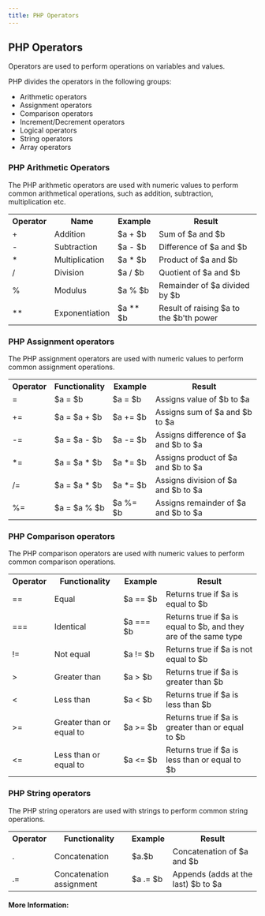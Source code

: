 ```yaml
---
title: PHP Operators
---
```

## PHP Operators

<p>Operators are used to perform operations on variables and values.</p>
<p>PHP divides the operators in the following groups:</p>
<ul>
  <li>Arithmetic operators</li>
  <li>Assignment operators</li>
  <li>Comparison operators</li>
  <li>Increment/Decrement operators</li>
  <li>Logical operators</li>
  <li>String operators</li>
  <li>Array operators</li>
</ul>
<h3>PHP Arithmetic Operators</h3>
<p>The PHP arithmetic operators are used with numeric values to perform common arithmetical operations, such as addition, subtraction, multiplication etc.</p>
<table>
  <tr>
    <th>Operator</th>
    <th>Name</th>
    <th>Example</th>
    <th>Result</th>
  </tr>
  <tr>
    <td>+</td>
    <td>Addition</td>
    <td>$a + $b</td>
    <td>Sum of $a and $b</td>
  </tr>
  <tr>
    <td>-</td>
    <td>Subtraction</td>
    <td>$a - $b</td>
    <td>Difference of $a and $b</td>
  </tr>
  <tr>
    <td>*</td>
    <td>Multiplication</td>
    <td>$a * $b</td>
    <td>Product of $a and $b</td>
  </tr>
  
  <tr>
    <td>/</td>
    <td>Division</td>
    <td>$a / $b</td>
    <td>Quotient of $a and $b</td>
  </tr>
  <tr>
    <td>%</td>
    <td>Modulus</td>
    <td>$a % $b</td>
    <td>Remainder of $a divided by $b</td>
  </tr>
  <tr>
    <td>**</td>
    <td>Exponentiation</td>
    <td>$a ** $b</td>
    <td>Result of raising $a to the $b'th power </td>
  </tr>
</table>



<h3>PHP Assignment operators</h3>
<p>The PHP assignment operators are used with numeric values to perform common assignment operations.</p>
<table>
  <tr>
    <th>Operator</th>
    <th>Functionality</th>
    <th>Example</th>
    <th>Result</th>
  </tr>
  <tr>
    <td>=</td>
    <td>$a = $b</td>
    <td>$a = $b</td>
    <td>Assigns value of $b to $a</td>
  </tr>
  <tr>
    <td>+=</td>
    <td>$a = $a + $b</td>
    <td>$a += $b</td>
    <td>Assigns sum of $a and $b to $a</td>
  </tr>
  <tr>
    <td>-=</td>
    <td>$a = $a - $b</td>
    <td>$a -= $b</td>
    <td>Assigns difference of $a and $b to $a</td>
  </tr>
  <tr>
    <td>*=</td>
    <td>$a = $a * $b</td>
    <td>$a *= $b</td>
    <td>Assigns product of $a and $b to $a</td>
  </tr>
  <tr>
    <td>/=</td>
    <td>$a = $a * $b</td>
    <td>$a *= $b</td>
    <td>Assigns division of $a and $b to $a</td>
  </tr>
  <tr>
    <td>%=</td>
    <td>$a = $a % $b</td>
    <td>$a %= $b</td>
    <td>Assigns remainder of $a and $b to $a</td>
  </tr>
</table>



<h3>PHP Comparison operators</h3>
<p>The PHP comparison operators are used with numeric values to perform common comparison operations.</p>
<table>
  <tr>
    <th>Operator</th>
    <th>Functionality</th>
    <th>Example</th>
    <th>Result</th>
  </tr>
  <tr>
    <td>==</td>
    <td>Equal</td>
    <td>$a == $b</td>
    <td>Returns true if $a is equal to $b</td>
  </tr>
  <tr>
    <td>===</td>
    <td>Identical</td>
    <td>$a === $b</td>
    <td>Returns true if $a is equal to $b, and they are of the same type</td>
  </tr>
  <tr>
    <td>!=</td>
    <td>Not equal</td>
    <td>$a != $b</td>
    <td>Returns true if $a is not equal to $b</td>
  </tr>
  <tr>
    <td>></td>
    <td>Greater than</td>
    <td>$a > $b</td>
    <td>Returns true if $a is greater than $b</td>
  </tr>
  <tr>
    <td><</td>
    <td>Less than</td>
    <td>$a < $b</td>
    <td>Returns true if $a is less than $b</td>
  </tr>
  <tr>
    <td>>=</td>
    <td>Greater than or equal to</td>
    <td>$a >= $b</td>
    <td>Returns true if $a is greater than or equal to $b </td>
  </tr>
  <tr>
    <td><=</td>
    <td>Less than or equal to</td>
    <td>$a <= $b</td>
    <td>Returns true if $a is less than or equal to $b </td>
  </tr>
</table>



<h3>PHP String operators</h3>
<p>The PHP string operators are used with strings to perform common string operations.</p>
<table>
  <tr>
    <th>Operator</th>
    <th>Functionality</th>
    <th>Example</th>
    <th>Result</th>
  </tr>
  <tr>
    <td>.</td>
    <td>Concatenation</td>
    <td>$a.$b</td>
    <td>Concatenation of $a and $b</td>
  </tr>
  <tr>
    <td>.=</td>
    <td>Concatenation assignment</td>
    <td>$a .= $b</td>
    <td>Appends (adds at the last) $b to $a</td>
  </tr>
</table>



<!-- The article goes here, in GitHub-flavored Markdown. Feel free to add YouTube videos, images, and CodePen/JSBin embeds  -->

#### More Information:
<!-- Please add any articles you think might be helpful to read before writing the article -->


